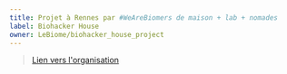 ```yaml
---
title: Projet à Rennes par #WeAreBiomers de maison + lab + nomades
label: Biohacker House
owner: LeBiome/biohacker_house_project
---
```


> [Lien vers l'organisation](https://github.com/LeBiome/biohacker_house_project)
